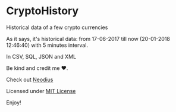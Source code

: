 
# CryptoHistory
Historical data of a few crypto currencies

As it says, it's historical data: from 17-06-2017 till now (20-01-2018 12:46:40) with 5 minutes interval.

In CSV, SQL, JSON and XML

Be kind and credit me ❤️.

Check out [Neodius](https://github.com/CityOfZion/Neodius)

Licensed under [MIT License](LICENSE)

Enjoy!
